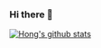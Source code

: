 ### Hi there 👋
[![Hong's github stats](https://github-readme-stats.vercel.app/api?username=HongSenDu)](https://github.com/anuraghazra/github-readme-stats)
<!--
**HongSenDu/HongSenDu** is a ✨ _special_ ✨ repository because its `README.md` (this file) appears on your GitHub profile.

Here are some ideas to get you started:

- 🔭 I’m currently working on ...
- 🌱 I’m currently learning ...
- 👯 I’m looking to collaborate on ...
- 🤔 I’m looking for help with ...
- 💬 Ask me about ...
- 📫 How to reach me: ...
- 😄 Pronouns: ...
- ⚡ Fun fact: ...
-->
